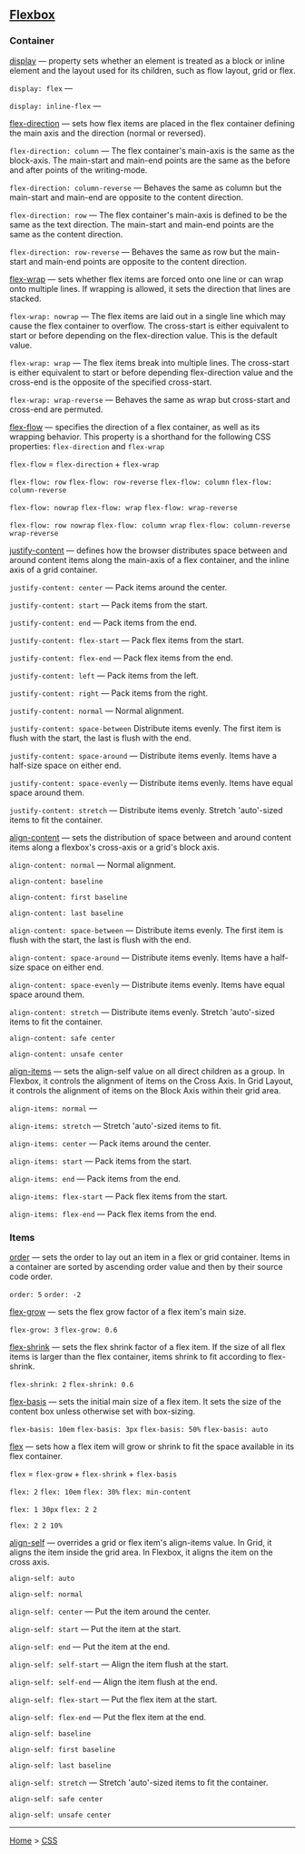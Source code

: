 ## [Flexbox](https://developer.mozilla.org/en-US/docs/Web/CSS/CSS_Flexible_Box_Layout)


### Container

[display](https://developer.mozilla.org/en-US/docs/Web/CSS/display) — property sets whether an element is treated as a block or inline element and the layout used for its children, such as flow layout, grid or flex.

`display: flex` —

`display: inline-flex` —

[flex-direction](https://developer.mozilla.org/en-US/docs/Web/CSS/flex-direction) — sets how flex items are placed in the flex container defining the main axis and the direction (normal or reversed).

`flex-direction: column` — The flex container's main-axis is the same as the block-axis. The main-start and main-end points are the same as the before and after points of the writing-mode.

`flex-direction: column-reverse` — Behaves the same as column but the main-start and main-end are opposite to the content direction.

`flex-direction: row` — The flex container's main-axis is defined to be the same as the text direction. The main-start and main-end points are the same as the content direction.

`flex-direction: row-reverse` — Behaves the same as row but the main-start and main-end points are opposite to the content direction.

[flex-wrap](https://developer.mozilla.org/en-US/docs/Web/CSS/flex-wrap) — sets whether flex items are forced onto one line or can wrap onto multiple lines. If wrapping is allowed, it sets the direction that lines are stacked.

`flex-wrap: nowrap` — The flex items are laid out in a single line which may cause the flex container to overflow. The cross-start is either equivalent to start or before depending on the flex-direction value. This is the default value.

`flex-wrap: wrap` — The flex items break into multiple lines. The cross-start is either equivalent to start or before depending flex-direction value and the cross-end is the opposite of the specified cross-start.

`flex-wrap: wrap-reverse` — Behaves the same as wrap but cross-start and cross-end are permuted.

[flex-flow](https://developer.mozilla.org/en-US/docs/Web/CSS/flex-flow) — specifies the direction of a flex container, as well as its wrapping behavior. This property is a shorthand for the following CSS properties: `flex-direction` and `flex-wrap`

`flex-flow` = `flex-direction` + `flex-wrap`

`flex-flow: row`
`flex-flow: row-reverse`
`flex-flow: column`
`flex-flow: column-reverse`

`flex-flow: nowrap`
`flex-flow: wrap`
`flex-flow: wrap-reverse`

`flex-flow: row nowrap`
`flex-flow: column wrap`
`flex-flow: column-reverse wrap-reverse`

[justify-content](https://developer.mozilla.org/en-US/docs/Web/CSS/justify-content) — defines how the browser distributes space between and around content items along the main-axis of a flex container, and the inline axis of a grid container.

`justify-content: center` — Pack items around the center.

`justify-content: start` — Pack items from the start.

`justify-content: end` — Pack items from the end.

`justify-content: flex-start` — Pack flex items from the start.

`justify-content: flex-end` — Pack flex items from the end.

`justify-content: left` — Pack items from the left.

`justify-content: right` — Pack items from the right.

`justify-content: normal` — Normal alignment.

`justify-content: space-between` Distribute items evenly. The first item is flush with the start, the last is flush with the end.

`justify-content: space-around` — Distribute items evenly. Items have a half-size space on either end.

`justify-content: space-evenly` — Distribute items evenly. Items have equal space around them.

`justify-content: stretch` — Distribute items evenly. Stretch 'auto'-sized items to fit the container.

[align-content](https://developer.mozilla.org/en-US/docs/Web/CSS/align-content) — sets the distribution of space between and around content items along a flexbox's cross-axis or a grid's block axis.

`align-content: normal` — Normal alignment.

`align-content: baseline`

`align-content: first baseline`

`align-content: last baseline`

`align-content: space-between` — Distribute items evenly. The first item is flush with the start, the last is flush with the end.

`align-content: space-around` — Distribute items evenly. Items have a half-size space on either end.

`align-content: space-evenly` — Distribute items evenly. Items have equal space around them.

`align-content: stretch` — Distribute items evenly. Stretch 'auto'-sized items to fit the container.

`align-content: safe center`

`align-content: unsafe center`

[align-items](https://developer.mozilla.org/en-US/docs/Web/CSS/align-items) — sets the align-self value on all direct children as a group. In Flexbox, it controls the alignment of items on the Cross Axis. In Grid Layout, it controls the alignment of items on the Block Axis within their grid area.

`align-items: normal` — 

`align-items: stretch` — Stretch 'auto'-sized items to fit.

`align-items: center` — Pack items around the center.

`align-items: start` — Pack items from the start.

`align-items: end` — Pack items from the end.

`align-items: flex-start` — Pack flex items from the start.

`align-items: flex-end` — Pack flex items from the end.


### Items

[order](https://developer.mozilla.org/en-US/docs/Web/CSS/order) — sets the order to lay out an item in a flex or grid container. Items in a container are sorted by ascending order value and then by their source code order.

`order: 5`
`order: -2`

[flex-grow](https://developer.mozilla.org/en-US/docs/Web/CSS/flex-grow) — sets the flex grow factor of a flex item's main size.

`flex-grow: 3`
`flex-grow: 0.6`

[flex-shrink](https://developer.mozilla.org/en-US/docs/Web/CSS/flex-shrink) — sets the flex shrink factor of a flex item. If the size of all flex items is larger than the flex container, items shrink to fit according to flex-shrink.

`flex-shrink: 2`
`flex-shrink: 0.6`

[flex-basis](https://developer.mozilla.org/en-US/docs/Web/CSS/flex-basis) — sets the initial main size of a flex item. It sets the size of the content box unless otherwise set with box-sizing.

`flex-basis: 10em`
`flex-basis: 3px`
`flex-basis: 50%`
`flex-basis: auto`

[flex](https://developer.mozilla.org/en-US/docs/Web/CSS/flex) — sets how a flex item will grow or shrink to fit the space available in its flex container.

`flex` = `flex-grow` + `flex-shrink` + `flex-basis`

`flex: 2`
`flex: 10em`
`flex: 30%`
`flex: min-content`

`flex: 1 30px` `flex: 2 2`

`flex: 2 2 10%`

[align-self]() — overrides a grid or flex item's align-items value. In Grid, it aligns the item inside the grid area. In Flexbox, it aligns the item on the cross axis.

`align-self: auto`

`align-self: normal`

`align-self: center` — Put the item around the center.

`align-self: start` — Put the item at the start.

`align-self: end` — Put the item at the end.

`align-self: self-start` — Align the item flush at the start.

`align-self: self-end` — Align the item flush at the end.

`align-self: flex-start` — Put the flex item at the start.

`align-self: flex-end` — Put the flex item at the end.

`align-self: baseline`

`align-self: first baseline`

`align-self: last baseline`

`align-self: stretch` — Stretch 'auto'-sized items to fit the container.

`align-self: safe center`

`align-self: unsafe center`





---
[Home](../README.md) > [CSS](css.md)
